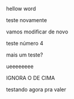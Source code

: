 hellow word

teste novamente

vamos modificar de novo

teste número 4

 mais um teste?

 ueeeeeeee

IGNORA O DE CIMA


testando agora pra valer